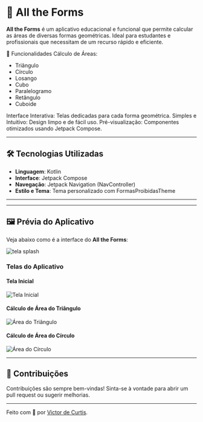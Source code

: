 # 📐 All the Forms

**All the Forms** é um aplicativo educacional e funcional que permite calcular as áreas de diversas formas geométricas. Ideal para estudantes e profissionais que necessitam de um recurso rápido e eficiente.

🚀 Funcionalidades
Cálculo de Áreas:
- Triângulo
- Círculo
- Losango
- Cubo
- Paralelogramo
- Retângulo
- Cuboide

Interface Interativa: Telas dedicadas para cada forma geométrica.
Simples e Intuitivo: Design limpo e de fácil uso.
Pré-visualização: Componentes otimizados usando Jetpack Compose.


---

## 🛠️ Tecnologias Utilizadas

- **Linguagem**: Kotlin
- **Interface**: Jetpack Compose
- **Navegação**: Jetpack Navigation (NavController)
- **Estilo e Tema**: Tema personalizado com FormasProibidasTheme
---
---

## 🖼️ Prévia do Aplicativo

Veja abaixo como é a interface do **All the Forms**:

![tela splash](https://github.com/user-attachments/assets/2fb21661-f840-4f93-baa8-4f7f4e4e5e78)

### Telas do Aplicativo

#### Tela Inicial
![Tela Inicial](assets/tela_inicial.png)

#### Cálculo de Área do Triângulo
![Área do Triângulo](assets/area_triangulo.png)

#### Cálculo de Área do Círculo
![Área do Círculo](assets/area_circulo.png)

---


## 🤝 Contribuições

Contribuições são sempre bem-vindas! Sinta-se à vontade para abrir um pull request ou sugerir melhorias.

---

Feito com 💙 por [Victor de Curtis](#).
